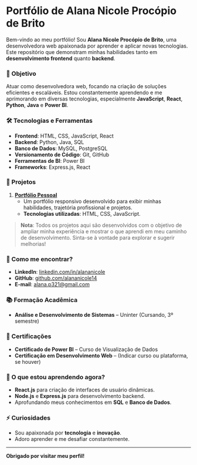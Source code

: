 # Portfólio de Alana Nicole Procópio de Brito

Bem-vindo ao meu portfólio! Sou **Alana Nicole Procópio de Brito**, uma desenvolvedora web apaixonada por aprender e aplicar novas tecnologias. Este repositório  que demonstram minhas habilidades tanto em **desenvolvimento frontend** quanto **backend**.

### 🚀 Objetivo

Atuar como desenvolvedora web, focando na criação de soluções eficientes e escaláveis. Estou constantemente aprendendo e me aprimorando em diversas tecnologias, especialmente **JavaScript**, **React**, **Python**, **Java** e **Power BI**.

### 🛠️ Tecnologias e Ferramentas

- **Frontend**: HTML, CSS, JavaScript, React
- **Backend**: Python, Java, SQL
- **Banco de Dados**: MySQL, PostgreSQL
- **Versionamento de Código**: Git, GitHub
- **Ferramentas de BI**: Power BI
- **Frameworks**: Express.js, React

### 📂 Projetos

1. **[Portfólio Pessoal](https://alananicole14.github.io/portifolioalana/index.html)**
   - Um portfólio responsivo desenvolvido para exibir minhas habilidades, trajetória profissional e projetos.
   - **Tecnologias utilizadas**: HTML, CSS, JavaScript.

> **Nota**: Todos os projetos aqui são desenvolvidos com o objetivo de ampliar minha experiência e mostrar o que aprendi em meu caminho de desenvolvimento. Sinta-se à vontade para explorar e sugerir melhorias!

### 💬 Como me encontrar?

- **LinkedIn**: [linkedin.com/in/alananicole](https://linkedin.com/in/alananicole)
- **GitHub**: [github.com/alananicole14](https://github.com/alananicole14)
- **E-mail**: alana.p321@gmail.com

### 📚 Formação Acadêmica

- **Análise e Desenvolvimento de Sistemas** – Uninter (Cursando, 3º semestre)

### 📝 Certificações

- **Certificado de Power BI** – Curso de Visualização de Dados
- **Certificação em Desenvolvimento Web** – (Indicar curso ou plataforma, se houver)

### 🔧 O que estou aprendendo agora?

- **React.js** para criação de interfaces de usuário dinâmicas.
- **Node.js** e **Express.js** para desenvolvimento backend.
- Aprofundando meus conhecimentos em **SQL** e **Banco de Dados**.

### ⚡ Curiosidades

- Sou apaixonada por **tecnologia** e **inovação**.  
- Adoro aprender e me desafiar constantemente.

---

**Obrigado por visitar meu perfil!**

